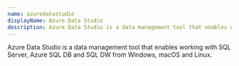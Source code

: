 ```yaml
---
name: azuredatastudio
displayName: Azure Data Studio
description: Azure Data Studio is a data management tool that enables working with SQL Server, Azure SQL DB and SQL DW from Windows, macOS and Linux.
---
```

Azure Data Studio is a data management tool that enables working with SQL Server, Azure SQL DB and SQL DW from Windows, macOS and Linux.
